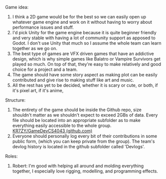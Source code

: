 Game idea:
1. I think a 2D game would be for the best so we can easily open up whatever game engine and work on it without having to worry about performance issues and stuff.
2. I'd pick Unity for the game engine because it is quite beginner friendly and very stable with having a lot of community support as apposed to Godot. I don't use Unity that much so I assume the whole team can learn together as we go on.
3. The best type of games are VFX driven games that have an addictive design, which is why simple games like Balatro or Vampire Survivors get played so much. On top of that, they're easy to make relatively and good choice for a project and a team.
4. The game should have some story aspect as making plot can be easily contributed and give rise to making stuff like art and music.
5. All the rest has yet to be decided, whether it is scary or cute, or both, if it's pixel art, if it's anime, 

Structure:
1. The entirety of the game should be inside the Github repo, size shouldn't matter as we shouldn't expect to exceed 2GBs of data. Every file should be located into an appropriate subfolder as to make everything easily accessible to the whole group. [KR7ZY/GameDevCS4043 (github.com)](https://github.com/KR7ZY/GameDevCS4043)
2. Everyone should personally log every bit of their contributions in some public form, (which you can keep private from the group). The team's devlog history is located in the github subfolder called 'Devlogs'.

Roles:
1. Robert: I'm good with helping all around and molding everything together, I especially love rigging, modelling, and programming effects.